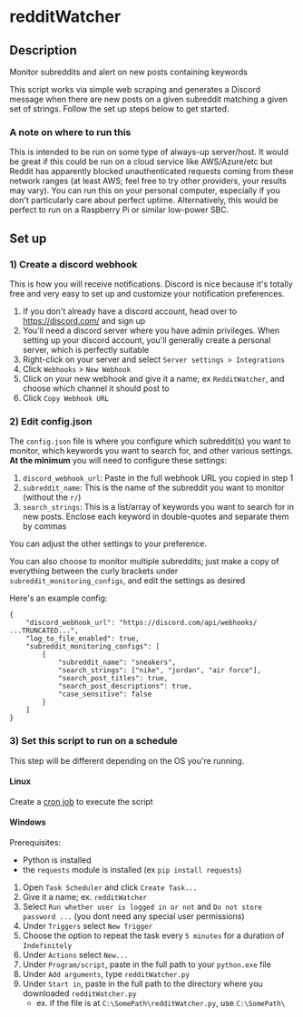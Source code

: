 # redditWatcher

## Description

Monitor subreddits and alert on new posts containing keywords

This script works via simple web scraping and generates a Discord message when there are new posts on a given subreddit matching a given set of strings. Follow the set up steps below to get started.

### A note on where to run this
This is intended to be run on some type of always-up server/host. It would be great if this could be run on a cloud service like AWS/Azure/etc but Reddit has apparently blocked unauthenticated requests coming from these network ranges (at least AWS; feel free to try other providers, your results may vary). You can run this on your personal computer, especially if you don't particularly care about perfect uptime. Alternatively, this would be perfect to run on a Raspberry Pi or similar low-power SBC.

## Set up

### 1) Create a discord webhook

This is how you will receive notifications. Discord is nice because it's totally free and very easy to set up and customize your notification preferences.

1. If you don't already have a discord account, head over to https://discord.com/ and sign up
2. You'll need a discord server where you have admin privileges. When setting up your discord account, you'll generally create a personal server, which is perfectly suitable
3. Right-click on your server and select `Server settings > Integrations`
4. Click `Webhooks` > `New Webhook`
5. Click on your new webhook and give it a name; ex `RedditWatcher`, and choose which channel it should post to
6. Click `Copy Webhook URL`

### 2) Edit config.json

The `config.json` file is where you configure which subreddit(s) you want to monitor, which keywords you want to search for, and other various settings. **At the minimum** you will need to configure these settings:

1. `discord_webhook_url`: Paste in the full webhook URL you copied in step 1
2. `subreddit_name`: This is the name of the subreddit you want to monitor (without the `r/`)
3. `search_strings`: This is a list/array of keywords you want to search for in new posts. Enclose each keyword in double-quotes and separate them by commas

You can adjust the other settings to your preference.

You can also choose to monitor multiple subreddits; just make a copy of everything between the curly brackets under `subreddit_monitoring_configs`, and edit the settings as desired

Here's an example config:
```
{
    "discord_webhook_url": "https://discord.com/api/webhooks/ ...TRUNCATED...",
    "log_to_file_enabled": true,
    "subreddit_monitoring_configs": [
        {
            "subreddit_name": "sneakers",
            "search_strings": ["nike", "jordan", "air force"],
            "search_post_titles": true,
            "search_post_descriptions": true,
            "case_sensitive": false
        }
    ]
}
```

### 3) Set this script to run on a schedule

This step will be different depending on the OS you're running.

#### Linux

Create a [cron job](https://devhints.io/cron) to execute the script

#### Windows

Prerequisites:
* Python is installed
* the `requests` module is installed (ex `pip install requests`)

1. Open `Task Scheduler` and click `Create Task...`
2. Give it a name; ex. `redditWatcher`
3. Select `Run whether user is logged in or not` and `Do not store password ...` (you dont need any special user permissions)
4. Under `Triggers` select `New Trigger`
5. Choose the option to repeat the task every `5 minutes` for a duration of `Indefinitely`
6. Under `Actions` select `New...`
7. Under `Program/script`, paste in the full path to your `python.exe` file
8. Under `Add arguments`, type `redditWatcher.py`
9. Under `Start in`, paste in the full path to the directory where you downloaded `redditWatcher.py`
   * ex. if the file is at `C:\SomePath\redditWatcher.py`, use `C:\SomePath\`

